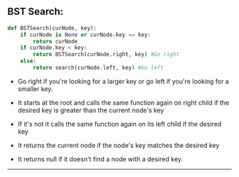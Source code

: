 <!--{type:code left}-->
<!--{title:BSTSearch}-->

## BST Search:
```Python
def BSTSearch(curNode, key):
    if curNode is None or curNode.key == key:
        return curNode
    if curNode.key < key:
        return BSTSearch(curNode.right, key) #Go right
    else:
        return search(curNode.left, key) #Go left
```
- Go right if you're looking for a larger key or go left if you're looking for a smaller key. 

- It starts at the root and calls the same function again on right child if the desired key is greater than the current node's key 

- If it's not it calls the same function again on its left child if the desired key 

- It returns the current node if the node's key matches the desired key 
- It returns null if it doesn't find a node with a desired key. 

-----------------------------------------------------------------------------------------------------

[for speaker]: <> (Now that we understand the basic structure of a Binary Search Tree, let's start to build up some useful functions that will allow us to access and manipulate our trees.)
[for speaker]: <> (If you know the key to a specific node in a BST and want to access it within your BST, how would you do this? Let's build a function called `BSTSearch` that will allow us to do this.)

[for speaker]: <> (The `BSTSearch` function behaves similarly to how you would if you were looking for a specific key in a BST: go right if you're looking for a larger key or go left if you're looking for a smaller key.)

[for speaker]: <> (It starts at the root and calls the same function again on its right child if the desired key is greater than the current node's key or calls the same function again on its left child if the desired key is less than the current node's key.)

[for speaker]: <> (It eventually returns the current node being inspected if the node's key matches the desired key or returns null if it doesn't find a node with a desired key. Make sure you understand the code above before moving forward.)